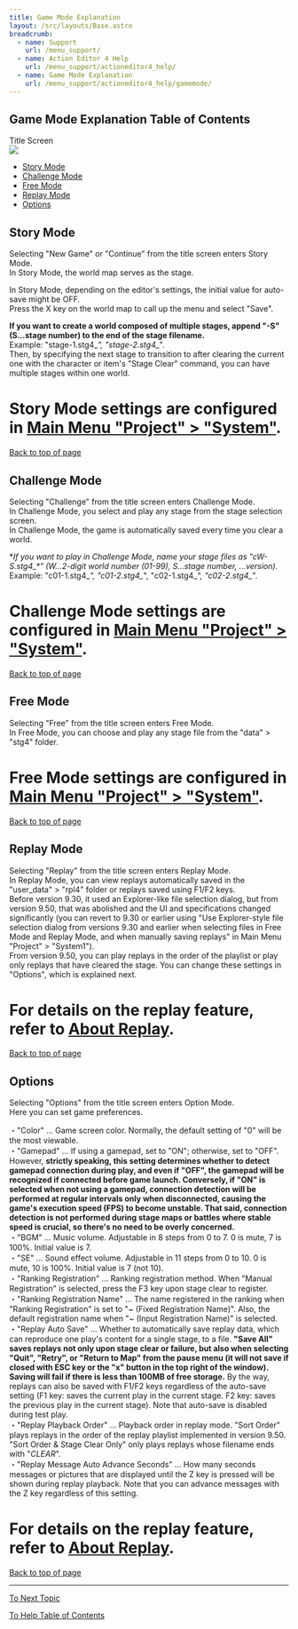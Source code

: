 ```yaml
---
title: Game Mode Explanation
layout: /src/layouts/Base.astro
breadcrumb:
  - name: Support
    url: /menu_support/
  - name: Action Editor 4 Help
    url: /menu_support/actioneditor4_help/
  - name: Game Mode Explanation
    url: /menu_support/actioneditor4_help/gamemode/
---
```


## Game Mode Explanation Table of Contents

Title Screen  
![](/menu_support/actioneditor4_help/gamemode/Title.jpg)  
  

- [Story Mode](#STORY)
- [Challenge Mode](#CHALLENGE)
- [Free Mode](#FREE)
- [Replay Mode](#REPLAY)
- [Options](#OPTION)

<a name="STORY"></a>

## Story Mode

Selecting "New Game" or "Continue" from the title screen enters Story Mode.  
In Story Mode, the world map serves as the stage.  
  
In Story Mode, depending on the editor's settings, the initial value for auto-save might be OFF.  
Press the X key on the world map to call up the menu and select "Save".  
  
**If you want to create a world composed of multiple stages, append "-S" (S...stage number) to the end of the stage filename.**  
Example: "stage-1.stg4_*", "stage-2.stg4_*".  
Then, by specifying the next stage to transition to after clearing the current one with the character or item's "Stage Clear" command, you can have multiple stages within one world.  
  
# Story Mode settings are configured in [Main Menu "Project" > "System"](/menu_support/actioneditor4_help/menu_project_system/index.html#SYSTEM_2).  

[Back to top of page](/menu_support/actioneditor4_help/gamemode/)

<a name="CHALLENGE"></a>

## Challenge Mode

Selecting "Challenge" from the title screen enters Challenge Mode.  
In Challenge Mode, you select and play any stage from the stage selection screen.  
In Challenge Mode, the game is automatically saved every time you clear a world.  
  
**If you want to play in Challenge Mode, name your stage files as "cW-S.stg4_*" (W...2-digit world number (01-99), S...stage number, *...version).**  
Example: "c01-1.stg4_*", "c01-2.stg4_*", "c02-1.stg4_*", "c02-2.stg4_*".  
  
# Challenge Mode settings are configured in [Main Menu "Project" > "System"](/menu_support/actioneditor4_help/menu_project_system/index.html#SYSTEM_2).  

[Back to top of page](/menu_support/actioneditor4_help/gamemode/)

<a name="FREE"></a>

## Free Mode

Selecting "Free" from the title screen enters Free Mode.  
In Free Mode, you can choose and play any stage file from the "data" > "stg4" folder.  
  
# Free Mode settings are configured in [Main Menu "Project" > "System"](/menu_support/actioneditor4_help/menu_project_system/index.html#SYSTEM_2).  

[Back to top of page](/menu_support/actioneditor4_help/gamemode/)

<a name="REPLAY"></a>

## Replay Mode

Selecting "Replay" from the title screen enters Replay Mode.  
In Replay Mode, you can view replays automatically saved in the "user_data" > "rpl4" folder or replays saved using F1/F2 keys.  
Before version 9.30, it used an Explorer-like file selection dialog, but from version 9.50, that was abolished and the UI and specifications changed significantly (you can revert to 9.30 or earlier using "Use Explorer-style file selection dialog from versions 9.30 and earlier when selecting files in Free Mode and Replay Mode, and when manually saving replays" in Main Menu "Project" > "System1").  
From version 9.50, you can play replays in the order of the playlist or play only replays that have cleared the stage. You can change these settings in "Options", which is explained next.  
# For details on the replay feature, refer to [About Replay](/menu_support/actioneditor4_help/replay/).  

[Back to top of page](/menu_support/actioneditor4_help/gamemode/)

<a name="OPTION"></a>

## Options

Selecting "Options" from the title screen enters Option Mode.  
Here you can set game preferences.  
  
・"Color" ... Game screen color. Normally, the default setting of "0" will be the most viewable.  
・"Gamepad" ... If using a gamepad, set to "ON"; otherwise, set to "OFF". However, **strictly speaking, this setting determines whether to detect gamepad connection during play, and even if "OFF", the gamepad will be recognized if connected before game launch. Conversely, if "ON" is selected when not using a gamepad, connection detection will be performed at regular intervals only when disconnected, causing the game's execution speed (FPS) to become unstable. That said, connection detection is not performed during stage maps or battles where stable speed is crucial, so there's no need to be overly concerned.**  
・"BGM" ... Music volume. Adjustable in 8 steps from 0 to 7. 0 is mute, 7 is 100%. Initial value is 7.  
・"SE" ... Sound effect volume. Adjustable in 11 steps from 0 to 10. 0 is mute, 10 is 100%. Initial value is 7 (not 10).  
・"Ranking Registration" ... Ranking registration method. When "Manual Registration" is selected, press the F3 key upon stage clear to register.  
・"Ranking Registration Name" ... The name registered in the ranking when "Ranking Registration" is set to "~ (Fixed Registration Name)". Also, the default registration name when "~ (Input Registration Name)" is selected.  
・"Replay Auto Save" ... Whether to automatically save replay data, which can reproduce one play's content for a single stage, to a file. **"Save All" saves replays not only upon stage clear or failure, but also when selecting "Quit", "Retry", or "Return to Map" from the pause menu (it will not save if closed with ESC key or the "x" button in the top right of the window).** **Saving will fail if there is less than 100MB of free storage.** By the way, replays can also be saved with F1/F2 keys regardless of the auto-save setting (F1 key: saves the current play in the current stage. F2 key: saves the previous play in the current stage). Note that auto-save is disabled during test play.  
・"Replay Playback Order" ... Playback order in replay mode. "Sort Order" plays replays in the order of the replay playlist implemented in version 9.50. "Sort Order & Stage Clear Only" only plays replays whose filename ends with "_CLEAR_".  
・"Replay Message Auto Advance Seconds" ... How many seconds messages or pictures that are displayed until the Z key is pressed will be shown during replay playback. Note that you can advance messages with the Z key regardless of this setting.  
  
# For details on the replay feature, refer to [About Replay](/menu_support/actioneditor4_help/replay/).  

[Back to top of page](/menu_support/actioneditor4_help/gamemode/)

---

  

[To Next Topic](/menu_support/actioneditor4_help/file/)

[To Help Table of Contents](/menu_support/actioneditor4_help/)